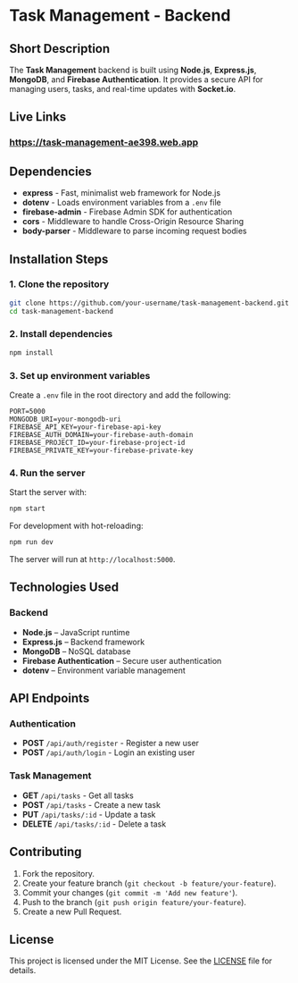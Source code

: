 # Task Management - Backend

## Short Description
The **Task Management** backend is built using **Node.js**, **Express.js**, **MongoDB**, and **Firebase Authentication**. It provides a secure API for managing users, tasks, and real-time updates with **Socket.io**.

## Live Links
### https://task-management-ae398.web.app

## Dependencies
- **express** - Fast, minimalist web framework for Node.js
- **dotenv** - Loads environment variables from a `.env` file
- **firebase-admin** - Firebase Admin SDK for authentication
- **cors** - Middleware to handle Cross-Origin Resource Sharing
- **body-parser** - Middleware to parse incoming request bodies

## Installation Steps

### 1. Clone the repository
```bash
git clone https://github.com/your-username/task-management-backend.git
cd task-management-backend
```

### 2. Install dependencies
```bash
npm install
```

### 3. Set up environment variables
Create a `.env` file in the root directory and add the following:
```env
PORT=5000
MONGODB_URI=your-mongodb-uri
FIREBASE_API_KEY=your-firebase-api-key
FIREBASE_AUTH_DOMAIN=your-firebase-auth-domain
FIREBASE_PROJECT_ID=your-firebase-project-id
FIREBASE_PRIVATE_KEY=your-firebase-private-key
```

### 4. Run the server
Start the server with:
```bash
npm start
```
For development with hot-reloading:
```bash
npm run dev
```
The server will run at `http://localhost:5000`.

## Technologies Used
### Backend
- **Node.js** – JavaScript runtime
- **Express.js** – Backend framework
- **MongoDB** – NoSQL database
- **Firebase Authentication** – Secure user authentication
- **dotenv** – Environment variable management

## API Endpoints
### Authentication
- **POST** `/api/auth/register` - Register a new user
- **POST** `/api/auth/login` - Login an existing user

### Task Management
- **GET** `/api/tasks` - Get all tasks
- **POST** `/api/tasks` - Create a new task
- **PUT** `/api/tasks/:id` - Update a task
- **DELETE** `/api/tasks/:id` - Delete a task

## Contributing
1. Fork the repository.
2. Create your feature branch (`git checkout -b feature/your-feature`).
3. Commit your changes (`git commit -m 'Add new feature'`).
4. Push to the branch (`git push origin feature/your-feature`).
5. Create a new Pull Request.

## License
This project is licensed under the MIT License. See the [LICENSE](LICENSE) file for details.
